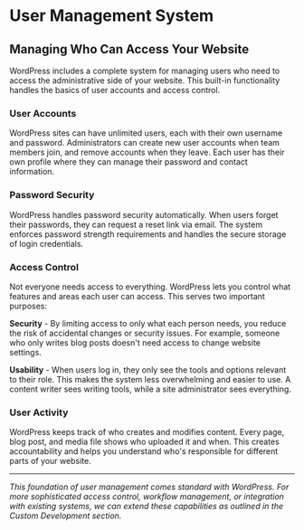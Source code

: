 # User Management System

## Managing Who Can Access Your Website

WordPress includes a complete system for managing users who need to access the administrative side of your website. This built-in functionality handles the basics of user accounts and access control.

### User Accounts

WordPress sites can have unlimited users, each with their own username and password. Administrators can create new user accounts when team members join, and remove accounts when they leave. Each user has their own profile where they can manage their password and contact information.

### Password Security

WordPress handles password security automatically. When users forget their passwords, they can request a reset link via email. The system enforces password strength requirements and handles the secure storage of login credentials.

### Access Control

Not everyone needs access to everything. WordPress lets you control what features and areas each user can access. This serves two important purposes:

**Security** - By limiting access to only what each person needs, you reduce the risk of accidental changes or security issues. For example, someone who only writes blog posts doesn't need access to change website settings.

**Usability** - When users log in, they only see the tools and options relevant to their role. This makes the system less overwhelming and easier to use. A content writer sees writing tools, while a site administrator sees everything.

### User Activity

WordPress keeps track of who creates and modifies content. Every page, blog post, and media file shows who uploaded it and when. This creates accountability and helps you understand who's responsible for different parts of your website.

---

*This foundation of user management comes standard with WordPress. For more sophisticated access control, workflow management, or integration with existing systems, we can extend these capabilities as outlined in the Custom Development section.*
